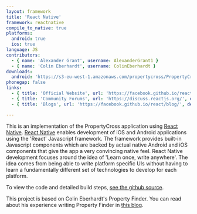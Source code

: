 ```yaml
---
layout: framework
title: 'React Native'
framework: reactnative
compile_to_native: true
platforms:
  android: true
  ios: true
language: JS
contributors:
  - { name: 'Alexander Grant', username: AlexanderGrant1 }
  - { name: 'Colin Eberhardt', username: ColinEberhardt }
downloads:
  android: 'https://s3-eu-west-1.amazonaws.com/propertycross/PropertyCross-ReactNative.apk'
phonegap: false
links:
  - { title: 'Official Website', url: 'https://facebook.github.io/react-native/', description: '- The official website is a great place to get a feel for the framework and find documentation and guides.' }
  - { title: 'Community Forums', url: 'https://discuss.reactjs.org/', description: '- Community forums for React Native.' }
  - { title: 'Blogs', url: 'https://facebook.github.io/react/blog/', description: '- Official blogs about React Native.' }

---
```


This is an implementation of the PropertyCross application using [React Native](https://facebook.github.io/react-native/).
[React Native](https://facebook.github.io/react-native/) enables development of iOS and Android applications using the 'React' Javascript framework. The framework provides built-in Javascript components which are backed by actual native Android and iOS components that give the app a very convincing native feel.
React Native development focuses around the idea of 'Learn once, write anywhere'. The idea comes from being able to write platform specific UIs without having to learn a fundamentally different set of technologies to develop for each platform.

To view the code and detailed build steps, <a href='{{ site.githuburl }}/tree/master/reactnative'>see the github source</a>.

This project is based on Colin Eberhardt's Property Finder. You can read about his experience writing Property Finder in [this blog](https://www.raywenderlich.com/99473/introducing-react-native-building-apps-javascript).